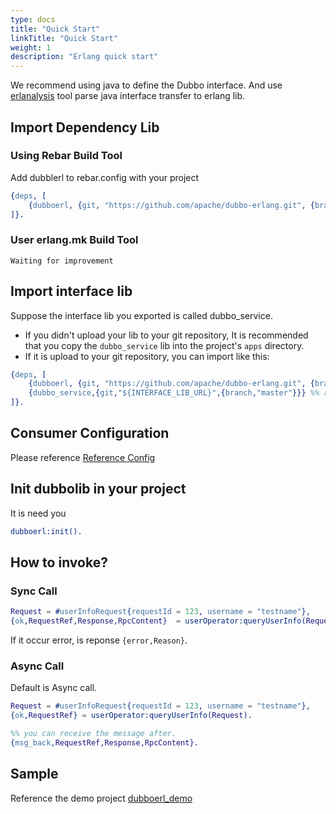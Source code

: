 ```yaml
---
type: docs
title: "Quick Start"
linkTitle: "Quick Start"
weight: 1
description: "Erlang quick start"
---
```


We recommend using java to define the Dubbo interface. And use [erlanalysis](https://github.com/apache/dubbo-erlang/tree/master/tools/erlanalysis) 
tool parse java interface transfer to erlang lib.

## Import Dependency Lib


### Using Rebar Build Tool
Add dubblerl to rebar.config with your project
```erlang
{deps, [
    {dubboerl, {git, "https://github.com/apache/dubbo-erlang.git", {branch, "master"}}}
]}.
```

### User erlang.mk Build Tool
`Waiting for improvement`

## Import interface lib
Suppose the interface lib you exported is called dubbo_service.   
* If you didn't upload your lib to your git repository, It is recommended that you copy the `dubbo_service` lib 
into the project's `apps` directory.  
* If it is upload to your git repository, you can import like this:
```erlang
{deps, [
    {dubboerl, {git, "https://github.com/apache/dubbo-erlang.git", {branch, "master"}}},
    {dubbo_service,{git,"${INTERFACE_LIB_URL}",{branch,"master"}}} %% replace ${INTERFACE_LIB_URL} with your lib git repos url
]}.
```

## Consumer Configuration
Please reference [Reference Config](../reference)

## Init dubbolib in your project
It is need you 
```erlang
dubboerl:init().
```

## How to invoke?

### Sync Call
```erlang
Request = #userInfoRequest{requestId = 123, username = "testname"},
{ok,RequestRef,Response,RpcContent}  = userOperator:queryUserInfo(Request,#{sync=> true}).
```
If it occur error, is reponse `{error,Reason}`. 

### Async Call

Default is Async call.
```erlang
Request = #userInfoRequest{requestId = 123, username = "testname"},
{ok,RequestRef} = userOperator:queryUserInfo(Request).

%% you can receive the message after.
{msg_back,RequestRef,Response,RpcContent}.
```

## Sample
Reference the demo project [dubboerl_demo](https://github.com/apache/dubbo-erlang/tree/master/samples)